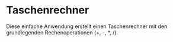 # Taschenrechner
Diese einfache Anwendung erstellt einen Taschenrechner mit den grundlegenden Rechenoperationen (+, -, *, /).
